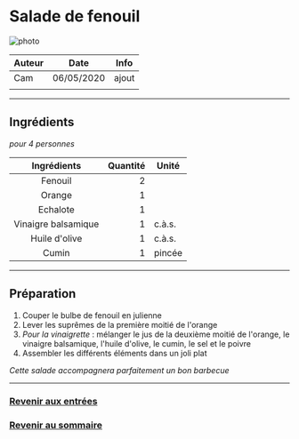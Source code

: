 # Salade de fenouil

![photo](photos/salade_fenouil.jpg)

| Auteur         | Date           | Info  |
| -------------- |:--------------:| ----- |
| Cam            | 06/05/2020     | ajout |
|                |                |       |

___

## Ingrédients

*pour 4 personnes*

| Ingrédients               | Quantité     | Unité
|:-------------------------:|-------------:|-------
| Fenouil                   |            2 |
| Orange                    |            1 |
| Echalote                  |            1 |
| Vinaigre balsamique       |            1 | c.à.s.
| Huile d'olive             |            1 | c.à.s.
| Cumin                     |            1 | pincée

___

## Préparation

1. Couper le bulbe de fenouil en julienne
2. Lever les suprêmes de la première moitié de l'orange 
3. _Pour la vinaigrette_ : mélanger le jus de la deuxième moitié de l'orange, le vinaigre balsamique, l'huile d'olive, le cumin, le sel et le poivre
4. Assembler les différents éléments dans un joli plat

_Cette salade accompagnera parfaitement un bon barbecue_

___

### [Revenir aux entrées](https://github.com/fookinhell/TopChefCrew-Recipes/wiki/Entrées)

### [Revenir au sommaire](https://github.com/fookinhell/TopChefCrew-Recipes/wiki)